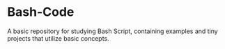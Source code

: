 # Bash-Code
A basic repository for studying Bash Script, containing examples and tiny projects that utilize basic concepts.
